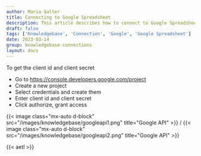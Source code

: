 ```yaml
---
author: Maria Salter
title: Connecting to Google Spreadsheet
description: This article describes how to connect to Google Spreadsheets
draft: false
tags: ['Knowledgebase', 'Connection', 'Google', 'Google Spreadsheet']
date: 2023-03-14
group: knowledgebase-connections
layout: docs
---
```


To get the client id and client secret

- Go to https://console.developers.google.com/project
- Create a new project
- Select credentials and create them
- Enter client id and client secret
- Click authorize, grant access

{{< image class="mx-auto d-block"  src="/images/knowledgebase/googleapi1.png" title="Google API" >}}
/
{{< image class="mx-auto d-block"  src="/images/knowledgebase/googleapi2.png" title="Google API" >}}

{{< aetl >}}
